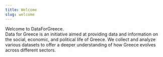 ```yaml
---
title: Welcome
slug: welcome
---
```


Welcome to DataForGreece.<br>
Data for Greece is an initiative aimed at providing data and information on the social, economic, and political life of Greece. We collect and analyze various datasets to offer a deeper understanding
of how Greece evolves across different sectors.


